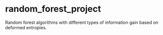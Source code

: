 # random_forest_project
Random forest algorithms with different types of information gain based on deformed entropies.
